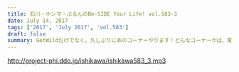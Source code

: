 ```yaml
---
title: 石川・ホンマ・ぶるんのBe-SIDE Your Life! vol.583-3
date: July 14, 2017
tags: ['2017', 'July 2017', 'vol.583']
draft: false
summary: GetWildだけでなく、久しぶりにあのコーナーやります！どんなコーナーかは、聞いてみて下さい。MIURA
---
```


http://project-phi.ddo.jp/ishikawa/ishikawa583_3.mp3